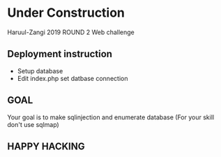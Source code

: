 # Under Construction
Haruul-Zangi 2019 ROUND 2 Web challenge
## Deployment instruction
* Setup database
* Edit index.php set datbase connection
## GOAL
Your goal is to make sqlinjection and enumerate database (For your skill don't use sqlmap)
## HAPPY HACKING

